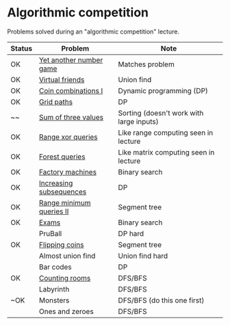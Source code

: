 # Algorithmic competition

Problems solved during an "algorithmic competition" lecture.

| Status | Problem                                                               | Note                                     |
|--------|-----------------------------------------------------------------------|------------------------------------------|
| OK     | [Yet another number game](https://www.codechef.com/problems/NUMGAME/) | Matches problem                          |
| OK     | [Virtual friends](https://open.kattis.com/problems/virtualfriends)    | Union find                               |
| OK     | [Coin combinations I](https://cses.fi/problemset/task/1635)           | Dynamic programming (DP)                 |
| OK     | [Grid paths](https://cses.fi/problemset/task/1638/)                   | DP                                       |
| ~~     | [Sum of three values](https://cses.fi/problemset/task/1641)           | Sorting (doesn't work with large inputs) |
| OK     | [Range xor queries](https://cses.fi/problemset/task/1650)             | Like range computing seen in lecture     |
| OK     | [Forest queries](https://cses.fi/problemset/task/1652/)               | Like matrix computing seen in lecture    |
| OK     | [Factory machines](https://cses.fi/problemset/task/1620)              | Binary search                            |
| OK     | [Increasing subsequences](https://cses.fi/problemset/task/1145/)      | DP                                       |
| OK     | [Range minimum queries II](https://cses.fi/problemset/task/1649/)     | Segment tree                             |
| OK     | [Exams](https://codeforces.com/contest/732/problem/D)                 | Binary search                            |
|        | PruBall                                                               | DP hard                                  |
| OK     | [Flipping coins](https://www.codechef.com/problems/FLIPCOIN)          | Segment tree                             |
|        | Almost union find                                                     | Union find hard                          |
|        | Bar codes                                                             | DP                                       |
| OK     | [Counting rooms](https://cses.fi/problemset/task/1192/)               | DFS/BFS                                  |
|        | Labyrinth                                                             | DFS/BFS                                  |
| ~OK    | Monsters                                                              | DFS/BFS (do this one first)              |
|        | Ones and zeroes                                                       | DFS/BFS                                  |
